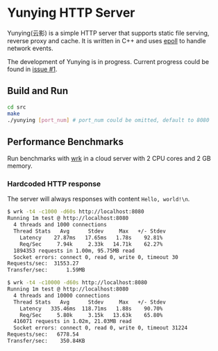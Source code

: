 # Yunying HTTP Server
Yunying(云影) is a simple HTTP server that supports static file serving, reverse proxy and cache. It is written in C++ and uses [epoll](https://man7.org/linux/man-pages/man7/epoll.7.html) to handle network events.

The development of Yunying is in progress. Current progress could be found in [issue #1](https://github.com/chenyuheng/Yunying-HTTP-Server/issues/1).

## Build and Run
```bash
cd src
make
./yunying [port_num] # port_num could be omitted, default to 8080
```

## Performance Benchmarks
Run benchmarks with [wrk](https://github.com/wg/wrk) in a cloud server with 2 CPU cores and 2 GB memory.

### Hardcoded HTTP response
The server will always responses with content `Hello, world!\n`.
```bash
$ wrk -t4 -c1000 -d60s http://localhost:8080
Running 1m test @ http://localhost:8080
  4 threads and 1000 connections
  Thread Stats   Avg      Stdev     Max   +/- Stdev
    Latency    27.87ms   17.65ms   1.78s    92.81%
    Req/Sec     7.94k     2.33k   14.71k    62.27%
  1894353 requests in 1.00m, 95.75MB read
  Socket errors: connect 0, read 0, write 0, timeout 30
Requests/sec:  31553.27
Transfer/sec:      1.59MB

$ wrk -t4 -c10000 -d60s http://localhost:8080
Running 1m test @ http://localhost:8080
  4 threads and 10000 connections
  Thread Stats   Avg      Stdev     Max   +/- Stdev
    Latency   335.46ms  118.71ms   1.88s    90.70%
    Req/Sec     5.80k     3.15k   13.63k    65.80%
  416071 requests in 1.02m, 21.03MB read
  Socket errors: connect 0, read 0, write 0, timeout 31224
Requests/sec:   6778.54
Transfer/sec:    350.84KB
```